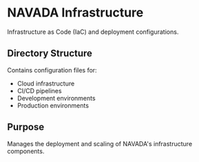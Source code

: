 # NAVADA Infrastructure

Infrastructure as Code (IaC) and deployment configurations.

## Directory Structure

Contains configuration files for:
- Cloud infrastructure
- CI/CD pipelines
- Development environments
- Production environments

## Purpose

Manages the deployment and scaling of NAVADA's infrastructure components.

